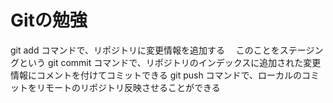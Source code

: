 # Gitの勉強
git add コマンドで、リポジトリに変更情報を追加する
　このことをステージングという
git commit コマンドで、リポジトリのインデックスに追加された変更情報にコメントを付けてコミットできる
git push コマンドで、ローカルのコミットをリモートのリポジトリ反映させることができる
